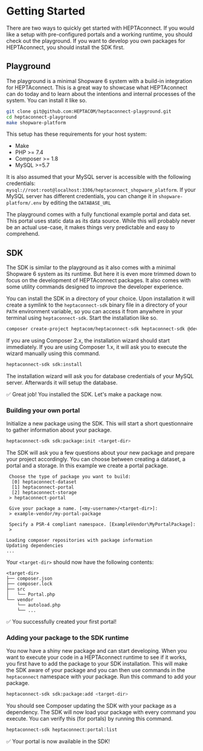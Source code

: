 # Getting Started

There are two ways to quickly get started with HEPTAconnect. If you would like a setup with pre-configured portals and a working runtime, you should check out the playground. If you want to develop you own packages for HEPTAconnect, you should install the SDK first.

## Playground

The playground is a minimal Shopware 6 system with a build-in integration for HEPTAconnect. This is a great way to showcase what HEPTAconnect can do today and to learn about the intentions and internal processes of the system. You can install it like so.

```sh
git clone git@github.com:HEPTACOM/heptaconnect-playground.git
cd heptaconnect-playground
make shopware-platform
```

This setup has these requirements for your host system:

* Make
* PHP >= 7.4
* Composer >= 1.8
* MySQL >=5.7

It is also assumed that your MySQL server is accessible with the following credentials: `mysql://root:root@localhost:3306/heptaconnect_shopware_platform`. If your MySQL server has different credentials, you can change it in `shopware-platform/.env` by editing the `DATABASE_URL`

The playground comes with a fully functional example portal and data set. This portal uses static data as its data source. While this will probably never be an actual use-case, it makes things very predictable and easy to comprehend.

## SDK

The SDK is similar to the playground as it also comes with a minimal Shopware 6 system as its runtime. But here it is even more trimmed down to focus on the development of HEPTAconnect packages. It also comes with some utility commands designed to improve the developer experience.

You can install the SDK in a directory of your choice. Upon installation it will create a symlink to the `heptaconnect-sdk` binary file in a directory of your `PATH` environment variable, so you can access it from anywhere in your terminal using `heptaconnect-sdk`. Start the installation like so.

```sh
composer create-project heptacom/heptaconnect-sdk heptaconnect-sdk @dev
```

If you are using Composer 2.x, the installation wizard should start immediately. If you are using Composer 1.x, it will ask you to execute the wizard manually using this command.

```sh
heptaconnect-sdk sdk:install
```

The installation wizard will ask you for database credentials of your MySQL server. Afterwards it will setup the database.

✅ Great job! You installed the SDK. Let's make a package now.

### Building your own portal

Initialize a new package using the SDK. This will start a short questionnaire to gather information about your package.

```sh
heptaconnect-sdk sdk:package:init <target-dir>
```

The SDK will ask you a few questions about your new package and prepare your project accordingly. You can choose between creating a dataset, a portal and a storage. In this example we create a portal package.

```
 Choose the type of package you want to build:
  [0] heptaconnect-dataset
  [1] heptaconnect-portal
  [2] heptaconnect-storage
 > heptaconnect-portal

 Give your package a name. [<my-username>/<target-dir>]:
 > example-vendor/my-portal-package

 Specify a PSR-4 compliant namespace. [ExampleVendor\MyPortalPackage]:
 > 

Loading composer repositories with package information
Updating dependencies
...
```

Your `<target-dir>` should now have the following contents:

```
<target-dir>
├── composer.json
├── composer.lock
├── src
│   └── Portal.php
└── vendor
    └── autoload.php
    └── ...
```

✅ You successfully created your first portal!

### Adding your package to the SDK runtime

You now have a shiny new package and can start developing. When you want to execute your code in a HEPTAconnect runtime to see if it works, you first have to add the package to your SDK installation. This will make the SDK aware of your package and you can then use commands in the `heptaconnect` namespace with your package. Run this command to add your package.

```sh
heptaconnect-sdk sdk:package:add <target-dir>
```

You should see Composer updating the SDK with your package as a dependency. The SDK will now load your package with every command you execute. You can verify this (for portals) by running this command.

```sh
heptaconnect-sdk heptaconnect:portal:list
```

✅ Your portal is now available in the SDK!
